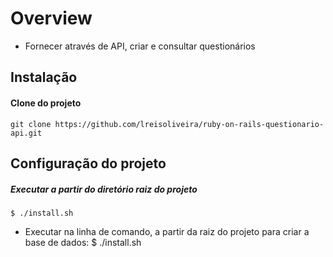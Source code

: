 # Overview

- Fornecer através de API, criar e consultar questionários

## Instalação
#### Clone do projeto
    git clone https://github.com/lreisoliveira/ruby-on-rails-questionario-api.git

## Configuração do projeto
##### Executar a partir do diretório raiz do projeto
```
$ ./install.sh
```

- Executar na linha de comando, a partir da raiz do projeto para criar a base de dados:
    $ ./install.sh